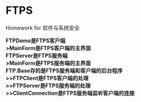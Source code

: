 # FTPS
Homework for 软件与系统安全



<b>FTPDemo是FTPS客户端</bl>
<br>>MainForm是FTPS客户端的主界面
<br><b>FTPServer是FTPS服务端</b>
<br>>MainForm是FTPS服务端的主界面
<br><b>FTP.Base存的是FTPS服务端和客户端的后台程序</b>
<br>>>FTPClient是FTPS客户端的处理
<br>>>FTPServer是FTPS服务端的处理
<br>>>ClientConnection是FTPS服务端监听客户端的连接
